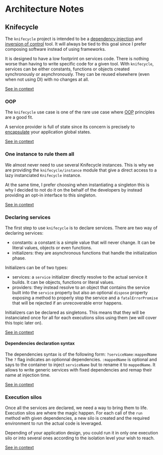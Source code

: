 <!--
# This file is automatically generated by the `jsarch`
# module. Do not change it elsewhere, changes would
# be overriden.
-->
# Architecture Notes



## Knifecycle

The `knifecycle` project is intended to be a [dependency
 injection](https://en.wikipedia.org/wiki/Dependency_injection)
 and [inversion of control](https://en.wikipedia.org/wiki/Inversion_of_control)
 tool. It will always be tied to this goal since I prefer
 composing software instead of using frameworks.

It is designed to have a low footprint on services code.
 There is nothing worse than having to write specific code for
 a given tool. With `knifecycle`, services can be either constants,
 functions or objects created synchronously or asynchronously. They
 can be reused elsewhere (even when not using DI) with no changes
 at all.

[See in context](./src/index.js#L34-L48)



### OOP

The `knifecycle` use case is one of the rare use case where
 [OOP](https://en.wikipedia.org/wiki/Object-oriented_programming)
 principles are a good fit.

A service provider is full of state since its concern is
 precisely to
 [encapsulate](https://en.wikipedia.org/wiki/Encapsulation_(computer_programming))
 your application global states.

[See in context](./src/index.js#L50-L59)



### One instance to rule them all

We almost never need to use several Knifecycle instances.
 This is why we are providing the `knifecycle/instance`
 module that give a direct access to a lazy instanciated
 `Knifecycle` instance.

At the same time, I prefer choosing when instantiating a
 singleton this is why I decided to not do it on the behalf
 of the developers by instead providing an opt-in interface
 to this singleton.

[See in context](./src/instance.js#L1-L12)



### Declaring services

The first step to use `knifecycle` is to declare
   services. There are two way of declaring services:
  - constants: a constant is a simple value that will
   never change. It can be literal values, objects
   or even functions.
  - initializers: they are asynchronous functions
   that handle the initialization phase.

  Initializers can be of two types:
  - services: a `service` initializer directly
   resolve to the actual service it builds. It can
   be objects, functions or literal values.
  - providers: they instead resolve to an object that
   contains the service built into the `service` property
   but also an optional `dispose` property exposing a
   method to properly stop the service and a
   `fatalErrorPromise` that will be rejected if an
   unrecoverable error happens.

   Initializers can be declared as singletons. This means
    that they will be instanciated once for all for each
    executions silos using them (we will cover this
    topic later on).

[See in context](./src/index.js#L129-L154)



#### Dependencies declaration syntax

The dependencies syntax is of the following form:
 `?serviceName:mappedName`
The `?` flag indicates an optionnal dependencies.
 `:mappedName` is optional and says to the container to
 inject `serviceName` but to rename it to `mappedName`.
 It allows to write generic services with fixed
 dependencies and remap their name at injection time.

[See in context](./src/util.js#L259-L268)



### Execution silos

Once all the services are declared, we need a way to bring
   them to life. Execution silos are where the magic happen.
   For each call of the `run` method with given dependencies,
   a new silo is created and the required environment to
   run the actual code is leveraged.

  Depending of your application design, you could run it
   in only one execution silo or into several ones
   according to the isolation level your wish to reach.

[See in context](./src/index.js#L467-L477)

